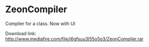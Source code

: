 # ZeonCompiler
Compiler for a class. Now with UI

Download link:
http://www.mediafire.com/file/i6gfsuu3l55o5p3/ZeonCompiler.rar
